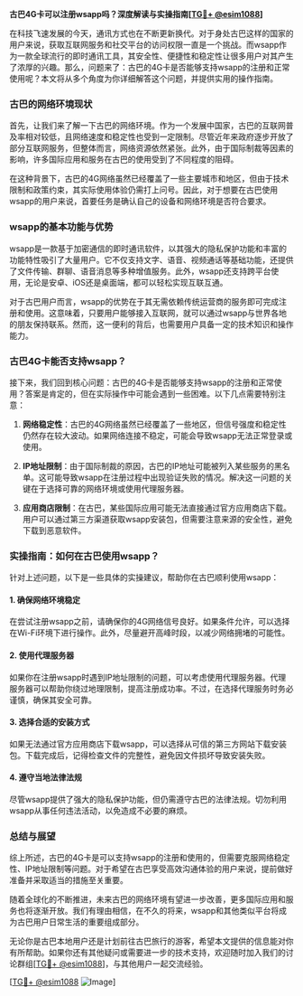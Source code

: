 **古巴4G卡可以注册wsapp吗？深度解读与实操指南[[TG💪+ @esim1088](https://t.me/s/esim1088)]**

在科技飞速发展的今天，通讯方式也在不断更新换代。对于身处古巴这样的国家的用户来说，获取互联网服务和社交平台的访问权限一直是一个挑战。而wsapp作为一款全球流行的即时通讯工具，其安全性、便捷性和稳定性让很多用户对其产生了浓厚的兴趣。那么，问题来了：古巴的4G卡是否能够支持wsapp的注册和正常使用呢？本文将从多个角度为你详细解答这个问题，并提供实用的操作指南。

### 古巴的网络环境现状

首先，让我们来了解一下古巴的网络环境。作为一个发展中国家，古巴的互联网普及率相对较低，且网络速度和稳定性也受到一定限制。尽管近年来政府逐步开放了部分互联网服务，但整体而言，网络资源依然紧张。此外，由于国际制裁等因素的影响，许多国际应用和服务在古巴的使用受到了不同程度的阻碍。

在这种背景下，古巴的4G网络虽然已经覆盖了一些主要城市和地区，但由于技术限制和政策约束，其实际使用体验仍需打上问号。因此，对于想要在古巴使用wsapp的用户来说，首要任务是确认自己的设备和网络环境是否符合要求。

### wsapp的基本功能与优势

wsapp是一款基于加密通信的即时通讯软件，以其强大的隐私保护功能和丰富的功能特性吸引了大量用户。它不仅支持文字、语音、视频通话等基础功能，还提供了文件传输、群聊、语音消息等多种增值服务。此外，wsapp还支持跨平台使用，无论是安卓、iOS还是桌面端，都可以轻松实现互联互通。

对于古巴用户而言，wsapp的优势在于其无需依赖传统运营商的服务即可完成注册和使用。这意味着，只要用户能够接入互联网，就可以通过wsapp与世界各地的朋友保持联系。然而，这一便利的背后，也需要用户具备一定的技术知识和操作能力。

### 古巴4G卡能否支持wsapp？

接下来，我们回到核心问题：古巴的4G卡是否能够支持wsapp的注册和正常使用？答案是肯定的，但在实际操作中可能会遇到一些困难。以下几点需要特别注意：

1. **网络稳定性**：古巴的4G网络虽然已经覆盖了一些地区，但信号强度和稳定性仍然存在较大波动。如果网络连接不稳定，可能会导致wsapp无法正常登录或使用。
   
2. **IP地址限制**：由于国际制裁的原因，古巴的IP地址可能被列入某些服务的黑名单。这可能导致wsapp在注册过程中出现验证失败的情况。解决这一问题的关键在于选择可靠的网络环境或使用代理服务器。

3. **应用商店限制**：在古巴，某些国际应用可能无法直接通过官方应用商店下载。用户可以通过第三方渠道获取wsapp安装包，但需要注意来源的安全性，避免下载到恶意软件。

### 实操指南：如何在古巴使用wsapp？

针对上述问题，以下是一些具体的实操建议，帮助你在古巴顺利使用wsapp：

#### 1. 确保网络环境稳定
在尝试注册wsapp之前，请确保你的4G网络信号良好。如果条件允许，可以选择在Wi-Fi环境下进行操作。此外，尽量避开高峰时段，以减少网络拥堵的可能性。

#### 2. 使用代理服务器
如果你在注册wsapp时遇到IP地址限制的问题，可以考虑使用代理服务器。代理服务器可以帮助你绕过地理限制，提高注册成功率。不过，在选择代理服务时务必谨慎，确保其安全可靠。

#### 3. 选择合适的安装方式
如果无法通过官方应用商店下载wsapp，可以选择从可信的第三方网站下载安装包。下载完成后，记得检查文件的完整性，避免因文件损坏导致安装失败。

#### 4. 遵守当地法律法规
尽管wsapp提供了强大的隐私保护功能，但仍需遵守古巴的法律法规。切勿利用wsapp从事任何违法活动，以免造成不必要的麻烦。

### 总结与展望

综上所述，古巴的4G卡是可以支持wsapp的注册和使用的，但需要克服网络稳定性、IP地址限制等问题。对于希望在古巴享受高效沟通体验的用户来说，提前做好准备并采取适当的措施至关重要。

随着全球化的不断推进，未来古巴的网络环境有望进一步改善，更多国际应用和服务也将逐渐开放。我们有理由相信，在不久的将来，wsapp和其他类似平台将成为古巴用户日常生活的重要组成部分。

无论你是古巴本地用户还是计划前往古巴旅行的游客，希望本文提供的信息能对你有所帮助。如果你还有其他疑问或需要进一步的技术支持，欢迎随时加入我们的讨论群组[[TG💪+ @esim1088](https://t.me/s/esim1088)]，与其他用户一起交流经验。

[[TG💪+ @esim1088](https://t.me/s/esim1088) ![Image](https://i.postimg.cc/4NQfJmqS/Snipaste-2025-05-13-00-14-12.png)]